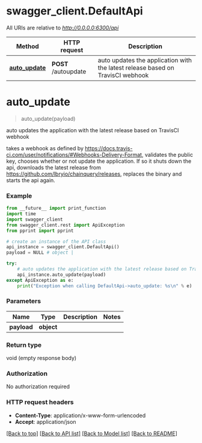 # swagger_client.DefaultApi

All URIs are relative to *http://0.0.0.0:6300/api*

Method | HTTP request | Description
------------- | ------------- | -------------
[**auto_update**](DefaultApi.md#auto_update) | **POST** /autoupdate | auto updates the application with the latest release based on TravisCI webhook


# **auto_update**
> auto_update(payload)

auto updates the application with the latest release based on TravisCI webhook

takes a webhook as defined by https://docs.travis-ci.com/user/notifications/#Webhooks-Delivery-Format, validates the public key, chooses whether or not update the application. If so it shuts down the api, downloads the latest release from https://github.com/lbryio/chainquery/releases, replaces the binary and starts the api again.

### Example
```python
from __future__ import print_function
import time
import swagger_client
from swagger_client.rest import ApiException
from pprint import pprint

# create an instance of the API class
api_instance = swagger_client.DefaultApi()
payload = NULL # object | 

try:
    # auto updates the application with the latest release based on TravisCI webhook
    api_instance.auto_update(payload)
except ApiException as e:
    print("Exception when calling DefaultApi->auto_update: %s\n" % e)
```

### Parameters

Name | Type | Description  | Notes
------------- | ------------- | ------------- | -------------
 **payload** | **object**|  | 

### Return type

void (empty response body)

### Authorization

No authorization required

### HTTP request headers

 - **Content-Type**: application/x-www-form-urlencoded
 - **Accept**: application/json

[[Back to top]](#) [[Back to API list]](../README.md#documentation-for-api-endpoints) [[Back to Model list]](../README.md#documentation-for-models) [[Back to README]](../README.md)

